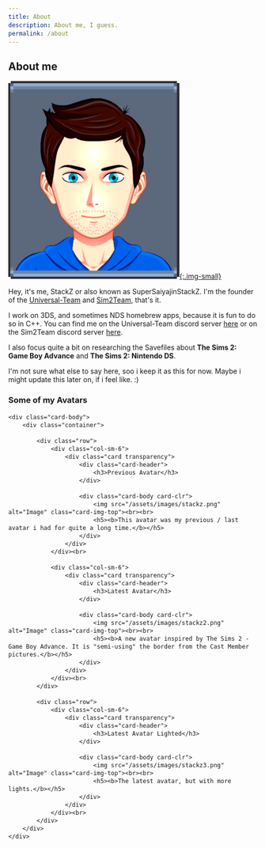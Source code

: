 ```yaml
---
title: About
description: About me, I guess.
permalink: /about
---
```


## About me
[![StackZ-Avatar-Image](/assets/images/stackz3.png){:.img-small}](/assets/images/stackz3.png)

Hey, it's me, StackZ or also known as SuperSaiyajinStackZ. I'm the founder of the [Universal-Team](https://github.com/Universal-Team) and [Sim2Team](https://github.com/Sim2Team), that's it.

I work on 3DS, and sometimes NDS homebrew apps, because it is fun to do so in C++. You can find me on the Universal-Team discord server [here](https://universal-team.net/discord) or on the Sim2Team discord server [here](https://discord.gg/dqfrTaerB6).

I also focus quite a bit on researching the Savefiles about **The Sims 2: Game Boy Advance** and **The Sims 2: Nintendo DS**.

I'm not sure what else to say here, soo i keep it as this for now. Maybe i might update this later on, if i feel like. :)


<div class="card text-center">
	<div class="card-header">
		<h3>Some of my Avatars</h3>
	</div>

	<div class="card-body">
		<div class="container">

			<div class="row">
				<div class="col-sm-6">
					<div class="card transparency">
						<div class="card-header">
							<h3>Previous Avatar</h3>
						</div>

						<div class="card-body card-clr">
							<img src="/assets/images/stackz.png" alt="Image" class="card-img-top"><br><br>
							<h5><b>This avatar was my previous / last avatar i had for quite a long time.</b></h5>
						</div>
					</div>
				</div><br>

				<div class="col-sm-6">
					<div class="card transparency">
						<div class="card-header">
							<h3>Latest Avatar</h3>
						</div>

						<div class="card-body card-clr">
							<img src="/assets/images/stackz2.png" alt="Image" class="card-img-top"><br><br>
							<h5><b>A new avatar inspired by The Sims 2 - Game Boy Advance. It is "semi-using" the border from the Cast Member pictures.</b></h5>
						</div>
					</div>
				</div><br>
			</div>

			<div class="row">
				<div class="col-sm-6">
					<div class="card transparency">
						<div class="card-header">
							<h3>Latest Avatar Lighted</h3>
						</div>

						<div class="card-body card-clr">
							<img src="/assets/images/stackz3.png" alt="Image" class="card-img-top"><br><br>
							<h5><b>The latest avatar, but with more lights.</b></h5>
						</div>
					</div>
				</div><br>
			</div>
		</div>
	</div>
</div><br>